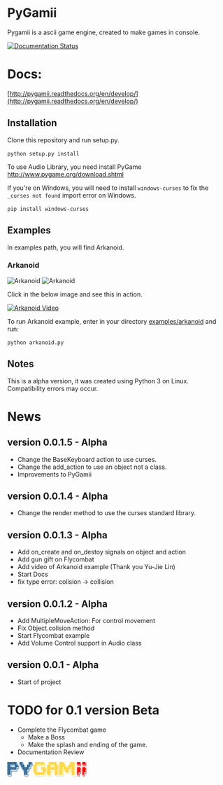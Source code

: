 # PyGamii
Pygamii is a ascii game engine, created to make games in console.

[![Documentation Status](https://readthedocs.org/projects/pygamii/badge/?version=develop)](http://pygamii.readthedocs.org/en/develop/?badge=develop)

# Docs:

[http://pygamii.readthedocs.org/en/develop/](http://pygamii.readthedocs.org/en/develop/)

## Installation
Clone this repository and run setup.py.

    python setup.py install

To use Audio Library, you need install PyGame http://www.pygame.org/download.shtml

If you're on Windows, you will need to install `windows-curses` to fix the `_curses not found` import error on Windows.

    pip install windows-curses

## Examples
In examples path, you will find Arkanoid.

### Arkanoid
![Arkanoid](https://raw.githubusercontent.com/carlosmaniero/pygamii/develop/examples/arkanoid/screenshots/arkanoid-main.png)
![Arkanoid](https://raw.githubusercontent.com/carlosmaniero/pygamii/develop/examples/arkanoid/screenshots/arkanoid-game.png)

Click in the below image and see this in action.

[![Arkanoid Video](http://img.youtube.com/vi/QcgN2pBfaU0/0.jpg)](http://www.youtube.com/watch?v=QcgN2pBfaU0)

To run Arkanoid example, enter in your directory [examples/arkanoid](examples/arkanoid) and run:
    
    python arkanoid.py

## Notes
This is a alpha version, it was created using Python 3 on Linux.
Compatibility errors may occur.


# News
## version 0.0.1.5 - Alpha
- Change the BaseKeyboard action to use curses.
- Change the add_action to use an object not a class.
- Improvements to PyGamii


## version 0.0.1.4 - Alpha
- Change the render method to use the curses standard library.

## version 0.0.1.3 - Alpha
- Add on_create and on_destoy signals on object and action
- Add gun gift on Flycombat
- Add video of Arkanoid example (Thank you Yu-Jie Lin)
- Start Docs
- fix type error: colision -> collision

## version 0.0.1.2 - Alpha
- Add MultipleMoveAction: For control movement
- Fix Object.colision method
- Start Flycombat example
- Add Volume Control support in Audio class

## version 0.0.1 - Alpha
- Start of project

# TODO for 0.1 version Beta
- Complete the Flycombat game
    - Make a Boss
    - Make the splash and ending of the game.
- Documentation Review




![Logo Pygamii](docs/img/logo.png)
